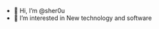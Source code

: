 - 👋 Hi, I’m @sher0u
- 👀 I’m interested in New technology and software

<!---
sher0u/sher0u is a ✨ special ✨ repository because its `README.md` (this file) appears on your GitHub profile.
You can click the Preview link to take a look at your changes.
--->
